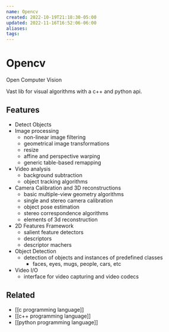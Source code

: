 ```yaml
---
name: Opencv
created: 2022-10-19T21:18:30-05:00
updated: 2022-11-16T16:52:06-06:00
aliases: 
tags: 
---
```

# Opencv

Open Computer Vision

Vast lib for visual algorithms with a c++ and python api.

## Features
- Detect Objects
- Image processing
	- non-linear image filtering
	- geometrical image transformations
	- resize
	- affine and perspective warping
	- generic table-based remapping
- Video analysis
	- background subtraction
	- object tracking algorithms
- Camera Calibration and 3D reconstructions
	- basic multiple-view geometry algorithms
	- single and stereo camera calibration
	- object pose estimation
	- stereo correspondence algorithms
	- elements of 3d reconstruction
- 2D Features Framework
	- salient feature detectors
	- descriptors
	- descriptor machers
- Object Detection
	- detection of objects and instances of predefined classes
		- faces, eyes, mugs, people, cars, etc
- Video I/O
	- interface for video capturing and video codecs

## Related
- [[c programming language]]
- [[c++ programming language]]
- [[python programming language]]